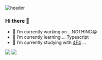 ![header](https://capsule-render.vercel.app/api?type=cylinder&color=f7f1ab&height=150&animation=twinkling&desc=welcomt%20to%20my%20profile&section=header&descAlignY=70&text=SHINNH2s%20render&fontSize=40&fontColor=74312d)


### Hi there 👋

- 🔭 I’m currently working on ...NOTHING😂
- 🌱 I’m currently learning ... Typescript
- 👯 I’m currently studying with [4F4](https://github.com/4F4-Association) ...

<a href="https://velog.io/@shinnh2" target="_blank"><img src="https://img.shields.io/badge/velog-20C997?style=flat-square&logo=velog&logoColor=000"/></a>
<a href="https://velog.io/@shinnh2" target="_blank"><img src="https://img.shields.io/badge/velog-20C997?style=for-the-badge&logo=velog&logoColor=000"/></a>
